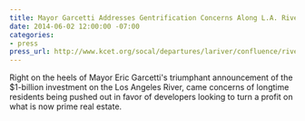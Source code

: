```yaml
---
title: Mayor Garcetti Addresses Gentrification Concerns Along L.A. River, KCET
date: 2014-06-02 12:00:00 -07:00
categories:
- press
press_url: http://www.kcet.org/socal/departures/lariver/confluence/river-notes/mayor-garcetti-addresses-gentrification-concerns-along-la-river.html
---
```


Right on the heels of Mayor Eric Garcetti's triumphant announcement of the $1-billion investment on the Los Angeles River, came concerns of longtime residents being pushed out in favor of developers looking to turn a profit on what is now prime real estate.
